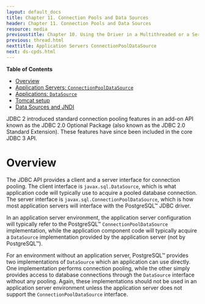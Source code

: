 ```yaml
---
layout: default_docs
title: Chapter 11. Connection Pools and Data Sources
header: Chapter 11. Connection Pools and Data Sources
resource: media
previoustitle: Chapter 10. Using the Driver in a Multithreaded or a Servlet Environment
previous: thread.html
nexttitle: Application Servers ConnectionPoolDataSource
next: ds-cpds.html
---
```


**Table of Contents**

* [Overview](datasource.html#ds-intro)
* [Application Servers: `ConnectionPoolDataSource`](ds-cpds.html)
* [Applications: `DataSource`](ds-ds.html)
* [Tomcat setup](tomcat.html)
* [Data Sources and JNDI](jndi.html)

JDBC 2 introduced standard connection pooling features in an add-on API known as
the JDBC 2.0 Optional Package (also known as the JDBC 2.0 Standard Extension).
These features have since been included in the core JDBC 3 API.

<a name="ds-intro"></a>
# Overview

The JDBC API provides a client and a server interface for connection pooling.
The client interface is `javax.sql.DataSource`, which is what application code
will typically use to acquire a pooled database connection. The server interface
is `javax.sql.ConnectionPoolDataSource`, which is how most application servers
will interface with the PostgreSQL™ JDBC driver.

In an application server environment, the application server configuration will
typically refer to the PostgreSQL™ `ConnectionPoolDataSource` implementation,
while the application component code will typically acquire a `DataSource`
implementation provided by the application server (not by PostgreSQL™).

For an environment without an application server, PostgreSQL™ provides two
implementations of `DataSource` which an application can use directly. One
implementation performs connection pooling, while the other simply provides
access to database connections through the `DataSource` interface without any
pooling. Again, these implementations should not be used in an application server
environment unless the application server does not support the `ConnectionPoolDataSource`
interface.
